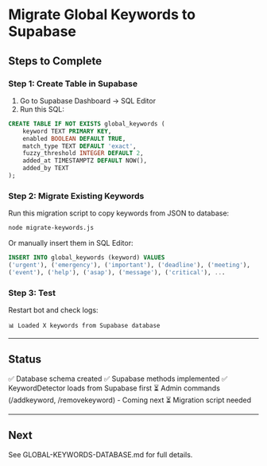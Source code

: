 # Migrate Global Keywords to Supabase

## Steps to Complete

### Step 1: Create Table in Supabase
1. Go to Supabase Dashboard → SQL Editor
2. Run this SQL:

```sql
CREATE TABLE IF NOT EXISTS global_keywords (
    keyword TEXT PRIMARY KEY,
    enabled BOOLEAN DEFAULT TRUE,
    match_type TEXT DEFAULT 'exact',
    fuzzy_threshold INTEGER DEFAULT 2,
    added_at TIMESTAMPTZ DEFAULT NOW(),
    added_by TEXT
);
```

### Step 2: Migrate Existing Keywords
Run this migration script to copy keywords from JSON to database:

```bash
node migrate-keywords.js
```

Or manually insert them in SQL Editor:

```sql
INSERT INTO global_keywords (keyword) VALUES
('urgent'), ('emergency'), ('important'), ('deadline'), ('meeting'),
('event'), ('help'), ('asap'), ('message'), ('critical'), ...
```

### Step 3: Test
Restart bot and check logs:
```
📊 Loaded X keywords from Supabase database
```

---

## Status

✅ Database schema created
✅ Supabase methods implemented
✅ KeywordDetector loads from Supabase first
⏳ Admin commands (/addkeyword, /removekeyword) - Coming next
⏳ Migration script needed

---

## Next

See GLOBAL-KEYWORDS-DATABASE.md for full details.

